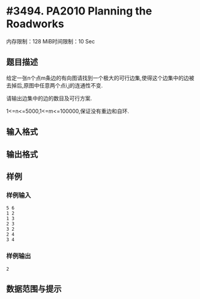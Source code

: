# #3494. PA2010 Planning the Roadworks

内存限制：128 MiB时间限制：10 Sec

## 题目描述

给定一张n个点m条边的有向图请找到一个极大的可行边集,使得这个边集中的边被去掉后,原图中任意两个点i,j的连通性不变.

请输出边集中的边的数目及可行方案.

1<=n<=5000,1<=m<=100000,保证没有重边和自环.

## 输入格式

## 输出格式

## 样例

### 样例输入

    
    5 6
    1 2
    1 3
    2 3
    3 2
    2 4
    3 4
    
    
    

### 样例输出

    
    2
    
    

## 数据范围与提示

